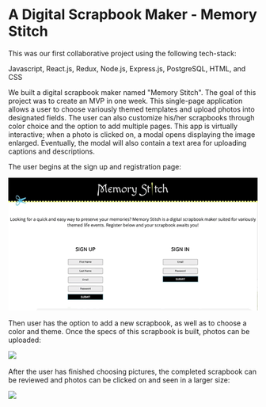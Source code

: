 # A Digital Scrapbook Maker - Memory Stitch



This was our first collaborative project using the following tech-stack:

Javascript, React.js, Redux, Node.js, Express.js, PostgreSQL, HTML, and CSS



We built a digital scrapbook maker named "Memory Stitch". The goal of this project was to create an MVP in one week. This single-page application allows a user to choose variously themed templates and upload photos into designated fields. The user can also customize his/her scrapbooks through color choice and the option to add multiple pages. This app is virtually interactive; when a photo is clicked on, a modal opens displaying the image enlarged. Eventually, the modal will also contain a text area for uploading captions and descriptions.



The user begins at the sign up and registration page:

<img src="homepage_demo.gif">



Then user has the option to add a new scrapbook, as well as to choose a color and theme. Once the specs of this scrapbook is built, photos can be uploaded:

<img src="picupload_demo.gif">



After the user has finished choosing pictures, the completed scrapbook can be reviewed and photos can be clicked on and seen in a larger size:

<img src="modal_demo.gif">

